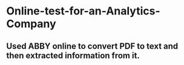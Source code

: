 # Online-test-for-an-Analytics-Company
## Used ABBY online to convert PDF to text and then extracted information from it.
